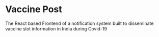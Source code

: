 # Vaccine Post
The React based Frontend of a notification system built to disseminate vaccine slot information in India during Covid-19
